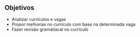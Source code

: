 ## Objetivos
- Analizar currículos e vagas
- Propor melhorias no currículo com base na determinada vaga
- Fazer revisão gramatiacal no currículo